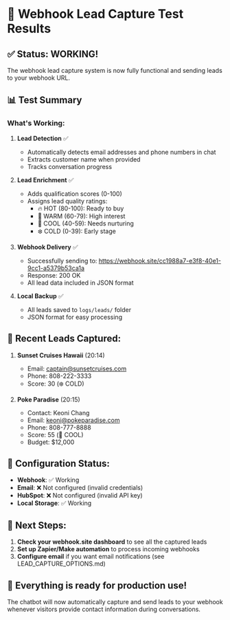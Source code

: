 # 🎉 Webhook Lead Capture Test Results

## ✅ Status: WORKING!

The webhook lead capture system is now fully functional and sending leads to your webhook URL.

## 📊 Test Summary

### What's Working:
1. **Lead Detection** ✅
   - Automatically detects email addresses and phone numbers in chat
   - Extracts customer name when provided
   - Tracks conversation progress

2. **Lead Enrichment** ✅
   - Adds qualification scores (0-100)
   - Assigns lead quality ratings:
     - 🔥 HOT (80-100): Ready to buy
     - 🌟 WARM (60-79): High interest
     - 💫 COOL (40-59): Needs nurturing
     - ❄️ COLD (0-39): Early stage

3. **Webhook Delivery** ✅
   - Successfully sending to: https://webhook.site/cc1988a7-e3f8-40e1-9cc1-a5379b53ca1a
   - Response: 200 OK
   - All lead data included in JSON format

4. **Local Backup** ✅
   - All leads saved to `logs/leads/` folder
   - JSON format for easy processing

## 📝 Recent Leads Captured:

1. **Sunset Cruises Hawaii** (20:14)
   - Email: captain@sunsetcruises.com
   - Phone: 808-222-3333
   - Score: 30 (❄️ COLD)

2. **Poke Paradise** (20:15)
   - Contact: Keoni Chang
   - Email: keoni@pokeparadise.com
   - Phone: 808-777-8888
   - Score: 55 (💫 COOL)
   - Budget: $12,000

## 🔧 Configuration Status:

- **Webhook**: ✅ Working
- **Email**: ❌ Not configured (invalid credentials)
- **HubSpot**: ❌ Not configured (invalid API key)
- **Local Storage**: ✅ Working

## 📍 Next Steps:

1. **Check your webhook.site dashboard** to see all the captured leads
2. **Set up Zapier/Make automation** to process incoming webhooks
3. **Configure email** if you want email notifications (see LEAD_CAPTURE_OPTIONS.md)

## 🚀 Everything is ready for production use!

The chatbot will now automatically capture and send leads to your webhook whenever visitors provide contact information during conversations.